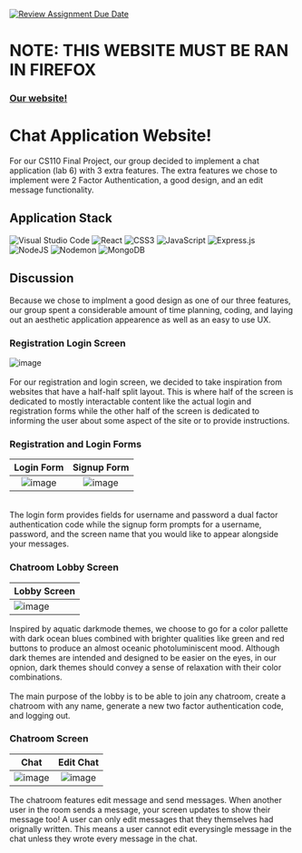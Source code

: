 [![Review Assignment Due Date](https://classroom.github.com/assets/deadline-readme-button-24ddc0f5d75046c5622901739e7c5dd533143b0c8e959d652212380cedb1ea36.svg)](https://classroom.github.com/a/w5ovOekq)

# NOTE: THIS WEBSITE MUST BE RAN IN FIREFOX

### [Our website!](https://main--magical-biscochitos-a98078.netlify.app/)

# Chat Application Website!
For our CS110 Final Project, our group decided to implement a chat application (lab 6) with 3 extra features. The extra features we chose to implement were 2 Factor Authentication, a good design, and an edit message functionality.

## Application Stack 
![Visual Studio Code](https://img.shields.io/badge/Visual%20Studio%20Code-0078d7.svg?style=for-the-badge&logo=visual-studio-code&logoColor=white)
![React](https://img.shields.io/badge/react-%2320232a.svg?style=for-the-badge&logo=react&logoColor=%2361DAFB)
![CSS3](https://img.shields.io/badge/css3-%231572B6.svg?style=for-the-badge&logo=css3&logoColor=white)
![JavaScript](https://img.shields.io/badge/javascript-%23323330.svg?style=for-the-badge&logo=javascript&logoColor=%23F7DF1E)
![Express.js](https://img.shields.io/badge/express.js-%23404d59.svg?style=for-the-badge&logo=express&logoColor=%2361DAFB)
![NodeJS](https://img.shields.io/badge/node.js-6DA55F?style=for-the-badge&logo=node.js&logoColor=white)
![Nodemon](https://img.shields.io/badge/NODEMON-%23323330.svg?style=for-the-badge&logo=nodemon&logoColor=%BBDEAD)
![MongoDB](https://img.shields.io/badge/MongoDB-%234ea94b.svg?style=for-the-badge&logo=mongodb&logoColor=white)


## Discussion
Because we chose to implment a good design as one of our three features, our group spent a considerable amount of time planning, coding, and laying out an aesthetic application appearence as well as an easy to use UX.

### Registration Login Screen
![image](https://github.com/UCR-CS110-S23/project-test-rerecipe/assets/110149934/ebdf47d7-7c5d-4871-9d58-38069c352c8e) <br>    
For our registration and login screen, we decided to take inspiration from websites that have a half-half split layout. This is where half of the screen is dedicated to mostly interactable content like the actual login and registration forms while the other half of the screen is dedicated to informing the user about some aspect of the site or to provide instructions.

### Registration and Login Forms
Login Form             |  Signup Form
:-------------------------:|:-------------------------:
![image](https://github.com/UCR-CS110-S23/project-test-rerecipe/assets/110149934/fb541385-b90b-41f1-9c13-bee78e22272b)|  ![image](https://github.com/UCR-CS110-S23/project-test-rerecipe/assets/110149934/d05704a7-0b39-4dc5-ba73-cb08eeb6b491)

<br>  
The login form provides fields for username and password a dual factor authentication code while the signup form prompts for a username, password, and the screen name that you would like to appear alongside your messages.

### Chatroom Lobby Screen
| Lobby Screen |
| -------- |
|![image](https://github.com/UCR-CS110-S23/project-test-rerecipe/assets/110149934/53f08f60-1f8b-44ce-8549-64e249e7b3fc)| <br>  

Inspired by aquatic darkmode themes, we choose to go for a color pallette with dark ocean blues combined with brighter qualities like green and red buttons to produce an almost oceanic photoluminiscent mood. Although dark themes are intended and designed to be easier on the eyes, in our opnion, dark themes should convey a sense of relaxation with their color combinations. 
<br>  
The main purpose of the lobby is to be able to join any chatroom, create a chatroom with any name, generate a new two factor authentication code, and logging out. 

### Chatroom Screen

Chat            |  Edit Chat
:-------------------------:|:-------------------------:
![image](https://github.com/UCR-CS110-S23/project-test-rerecipe/assets/110149934/7152c921-ae3e-4724-906a-126249788b88)|![image](https://github.com/UCR-CS110-S23/project-test-rerecipe/assets/110149934/7e41f0c1-9447-4b1d-a586-03fc971f12ab) <br>  


The chatroom features edit message and send messages. When another user in the room sends a message, your screen updates to show their message too! A user can only edit messages that they themselves had orignally written. This means a user cannot edit everysingle message in the chat unless they wrote every message in the chat. 



